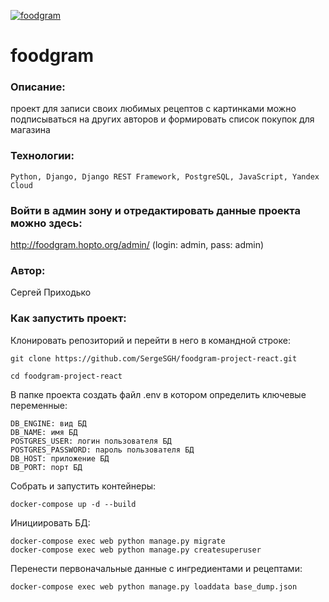 [![foodgram](https://github.com/SergeSGH/foodgram-project-react/actions/workflows/main.yml/badge.svg)](https://github.com/SergeSGH/foodgram-project-react/actions/workflows/main.yml)
# foodgram
### Описание:
проект для записи своих любимых рецептов с картинками
можно подписываться на других авторов и формировать список покупок для магазина
### Технологии:
```
Python, Django, Django REST Framework, PostgreSQL, JavaScript, Yandex Cloud
```
### Войти в админ зону и отредактировать данные проекта можно здесь:
http://foodgram.hopto.org/admin/ (login: admin, pass: admin)

### Автор:
Сергей Приходько

### Как запустить проект: 

Клонировать репозиторий и перейти в него в командной строке:
```
git clone https://github.com/SergeSGH/foodgram-project-react.git
```
```
cd foodgram-project-react
```
В папке проекта создать файл .env в котором определить ключевые переменные:  
```
DB_ENGINE: вид БД
DB_NAME: имя БД
POSTGRES_USER: логин пользователя БД
POSTGRES_PASSWORD: пароль пользователя БД
DB_HOST: приложение БД 
DB_PORT: порт БД
```
Собрать и запустить контейнеры:
```
docker-compose up -d --build
```

Инициировать БД:
```
docker-compose exec web python manage.py migrate
docker-compose exec web python manage.py createsuperuser
```
Перенести первоначальные данные с ингредиентами и рецептами:
```
docker-compose exec web python manage.py loaddata base_dump.json
```
